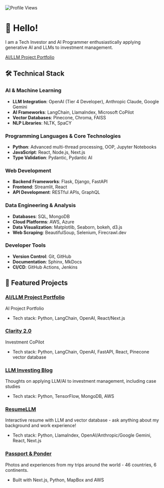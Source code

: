 ![Profile Views](https://komarev.com/ghpvc/?username=bme3412)

# 👋 Hello!

I am a Tech Investor and AI Programmer enthusiastically applying generative AI and LLMs to investment management.

[AI/LLM Project Portfolio](https://bme-ai-investing.vercel.app/)

  
## 🛠️ Technical Stack

### AI & Machine Learning
- **LLM Integration**: OpenAI (Tier 4 Developer), Anthropic Claude, Google Gemini
- **AI Frameworks**: LangChain, LlamaIndex, Microsoft CoPilot
- **Vector Databases**: Pinecone, Chroma, FAISS
- **NLP Libraries**: NLTK, SpaCY

### Programming Languages & Core Technologies
- **Python**: Advanced multi-thread processing, OOP, Jupyter Notebooks
- **JavaScript**: React, Node.js, Next.js
- **Type Validation**: Pydantic, Pydantic AI

### Web Development
- **Backend Frameworks**: Flask, Django, FastAPI
- **Frontend**: Streamlit, React
- **API Development**: RESTful APIs, GraphQL

### Data Engineering & Analysis
- **Databases**: SQL, MongoDB
- **Cloud Platforms**: AWS, Azure
- **Data Visualization**: Matplotlib, Seaborn, bokeh, d3.js
- **Web Scraping**: BeautifulSoup, Selenium, Firecrawl.dev

### Developer Tools
- **Version Control**: Git, GitHub
- **Documentation**: Sphinx, MkDocs
- **CI/CD**: GitHub Actions, Jenkins

## 🚀 Featured Projects

### [AI/LLM Project Portfolio](https://bme-ai-investing.vercel.app/)
AI Project Portfolio
- Tech stack: Python, LangChain, OpenAI, React/Next.js

### [Clarity 2.0](https://github.com/yourusername/project1)
Investment CoPilot
- Tech stack: Python, LangChain, OpenAI, FastAPI, React, Pinecone vector database

### [LLM Investing Blog](https://investment-llm.vercel.app/)
Thoughts on applying LLM/AI to investment management, including case studies
- Tech stack: Python, TensorFlow, MongoDB, AWS

### [ResumeLLM](https://github.com/yourusername/project3)
Interactive resume with LLM and vector database - ask anything about my background and work experience!
- Tech stack: Python, LlamaIndex, OpenAI/Anthropic/Google Gemini, React, Next.js

### [Passport & Ponder](https://travel-photos-jade.vercel.app/)
Photos and experiences from my trips around the world - 46 countries, 6 continents.
- Built with Next.js, Python, MapBox and AWS
